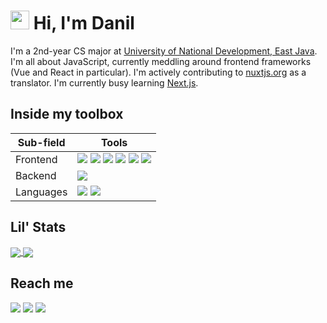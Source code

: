 # <img src="https://raw.githubusercontent.com/MartinHeinz/MartinHeinz/master/wave.gif" width="30px"> Hi, I'm Danil
I'm a 2nd-year CS major at [University of National Development, East Java](https://upnjatim.ac.id). I'm all about JavaScript, currently meddling around frontend frameworks (Vue and React in particular). I'm actively contributing to [nuxtjs.org](https://github.com/nuxt/nuxtjs.org) as a translator. I'm currently busy learning [Next.js](https://nextjs.org).

## Inside my toolbox
| Sub-field | Tools |
| -- | -- |
| Frontend | ![](https://img.shields.io/badge/-SASS-lightgrey?logo=sass&style=flat-square&logoColor=white&color=CC6699) ![](https://img.shields.io/badge/-JavaScript-lightgrey?logo=javascript&style=flat-square&logoColor=333&color=F7DF1E) ![](https://img.shields.io/badge/-Vue-lightgrey?logo=vue.js&style=flat-square&logoColor=white&color=4FC08D) ![](https://img.shields.io/badge/-Nuxt.js-lightgrey?logo=nuxt.js&style=flat-square&logoColor=white&color=00C58E) ![](https://img.shields.io/badge/-React-lightgrey?logo=react&style=flat-square&logoColor=333&color=61DAFB) ![](https://img.shields.io/badge/-Next.js-lightgrey?logo=next.js&style=flat-square&logoColor=white&color=000000) |
| Backend | ![](https://img.shields.io/badge/-Node.js-lightgrey?logo=node.js&style=flat-square&logoColor=white&color=339933) |
| Languages | ![](https://img.shields.io/badge/-Python-lightgrey?logo=python&style=flat-square&logoColor=white&color=3776AB) ![](https://img.shields.io/badge/-TypeScript-lightgrey?logo=typescript&style=flat-square&logoColor=white&color=007ACC)  |

## Lil' Stats

  <a href="https://github.com/danilhendras/danilhendras">
    <img align="center" src="https://github-readme-stats.vercel.app/api/top-langs/?username=danilhendras&layout=compact&theme=graywhite" />
  </a>
  <a href="https://github.com/danilhendras/danilhendras">
    <img align="center" src="https://github-readme-stats.vercel.app/api?username=danilhendras&show_icons=true&hide=stars&line_height=24&theme=graywhite&count_private=true" />
  </a>

## Reach me
[![](http://img.shields.io/badge/-LinkedIn-lightgrey?logo=linkedin&style=flat-square&logoColor=white&color=0077B5)](https://linkedin.com/in/danilhendra)
[![](http://img.shields.io/badge/-Twitter-lightgrey?logo=twitter&style=flat-square&logoColor=white&color=1DA1F2)](https://twitter.com/danilhendras)
[![](http://img.shields.io/badge/-mail-lightgrey?logo=gmail&style=flat-square&logoColor=white&color=D14836)](mailto:danilhendrasr@gmail.com)

<!--
**danilhendras/danilhendras** is a ✨ _special_ ✨ repository because its `README.md` (this file) appears on your GitHub profile.

Here are some ideas to get you started:

- 🔭 I’m currently working on ...
- 🌱 I’m currently learning ...
- 👯 I’m looking to collaborate on ...
- 🤔 I’m looking for help with ...
- 💬 Ask me about ...
- 📫 How to reach me: ...
- 😄 Pronouns: ...
- ⚡ Fun fact: ...
-->
